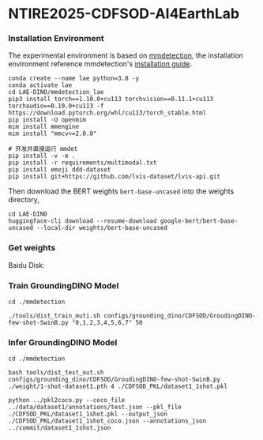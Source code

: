 # NTIRE2025-CDFSOD-AI4EarthLab

### Installation Environment

The experimental environment is based on [mmdetection](https://github.com/open-mmlab/mmdetection/blob/main/docs/zh_cn/get_started.md), the installation environment reference mmdetection's [installation guide](https://github.com/open-mmlab/mmdetection/blob/main/docs/zh_cn/get_started.md).
```
conda create --name lae python=3.8 -y
conda activate lae
cd LAE-DINO/mmdetection_lae
pip3 install torch==1.10.0+cu113 torchvision==0.11.1+cu113 torchaudio==0.10.0+cu113 -f https://download.pytorch.org/whl/cu113/torch_stable.html
pip install -U openmim
mim install mmengine
mim install "mmcv>=2.0.0"

# 开发并直接运行 mmdet
pip install -v -e .
pip install -r requirements/multimodal.txt
pip install emoji ddd-dataset
pip install git+https://github.com/lvis-dataset/lvis-api.git
```
Then download the BERT weights `bert-base-uncased` into the weights directory,
```
cd LAE-DINO
huggingface-cli download --resume-download google-bert/bert-base-uncased --local-dir weights/bert-base-uncased
```
### Get weights
Baidu Disk: 

### Train GroundingDINO Model

```
cd ./mmdetection

./tools/dist_train_muti.sh configs/grounding_dino/CDFSOD/GroudingDINO-few-shot-SwinB.py "0,1,2,3,4,5,6,7" 50
```



### Infer GroundingDINO Model


```
cd ./mmdetection

bash tools/dist_test_out.sh configs/grounding_dino/CDFSOD/GroudingDINO-few-shot-SwinB.py ./weight/1-shot-dataset1.pth 4 ./CDFSOD_PKL/dataset1_1shot.pkl

python ../pkl2coco.py --coco_file ../data/dataset1/annotations/test.json --pkl_file ./CDFSOD_PKL/dataset1_1shot.pkl --output_json ./CDFSOD_PKL/dataset1_1shot_coco.json --annotations_json ../commit/dataset1_1shot.json
```

